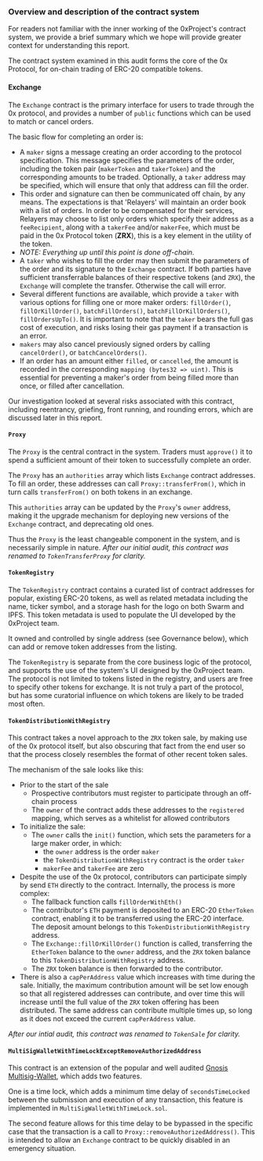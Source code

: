 ### Overview and description of the contract system

For readers not familiar with the inner working of the 0xProject's contract system, we provide a brief summary which we hope will provide greater context for understanding this report.

The contract system examined in this audit forms the core of the 0x Protocol, for on-chain trading of ERC-20 compatible tokens.

#### Exchange

The `Exchange` contract is the primary interface for users to trade through the 0x protocol, and provides a number of `public` functions which can be used to match or cancel orders.

The basic flow for completing an order is:

* A `maker` signs a message creating an order according to the protocol specification. This message specifies the parameters of the order, including the token pair (`makerToken` and `takerToken`) and the corresponding amounts to be traded.   Optionally, a `taker` address may be specified, which will ensure that only that address can fill the order.
* This order and signature can then be communicated off chain, by any means. The expectations is that 'Relayers' will maintain an order book with a list of orders. In order to be compensated for their services, Relayers may choose to list only orders which specify their address as a `feeRecipient`, along with a `takerFee` and/or `makerFee`, which must be paid in the 0x Protocol token (**ZRX**), this is a key element in the utility of the token.
* _NOTE: Everything up until this point is done off-chain._
* A `taker` who wishes to fill the order may then submit the parameters of the order and its signature to the `Exchange` contract. If both parties have sufficient transferrable balances of their respective tokens (and `ZRX`), the `Exchange` will complete the transfer. Otherwise the call will error.
* Several different functions are available, which provide a `taker` with various options for filling one or more maker orders: `fillOrder()`, `fillOrKillOrder()`, `batchFillOrders()`, `batchFillOrKillOrders()`, `fillOrdersUpTo()`. It is important to note that the `taker` bears the full gas cost of execution, and risks losing their gas payment if a transaction is an error.
* `makers` may also cancel previously signed orders by calling `cancelOrder()`, or `batchCancelOrders()`.
* If an order has an amount either `filled`, or `cancelled`, the amount is recorded in the corresponding `mapping (bytes32 => uint)`. This is essential for preventing a maker's order from being filled more than once, or filled after cancellation.

Our investigation looked at several risks associated with this contract, including reentrancy, griefing, front running, and rounding errors, which are discussed later in this report.

#### `Proxy`

The `Proxy` is the central contract in the system. Traders must `approve()` it to spend a sufficient amount of their token to successfully complete an order.

The `Proxy` has an `authorities` array which lists `Exchange` contract addresses. To fill an order, these addresses can call `Proxy::transferFrom()`, which in turn calls `transferFrom()` on both tokens in an exchange.

This `authorities` array can be updated by the `Proxy`'s `owner` address, making it the upgrade mechanism for deploying new versions of the `Exchange` contract, and deprecating old ones.

Thus the `Proxy` is the least changeable component in the system, and is necessarily simple in nature. _After our initial audit, this contract was renamed to `TokenTransferProxy` for clarity._

#### `TokenRegistry`

The `TokenRegistry` contract contains a curated list of contract addresses for popular, existing ERC-20 tokens, as well as related metadata including the name, ticker symbol, and a storage hash for the logo on both Swarm and IPFS. This token metadata is used to populate the UI developed by the 0xProject team.

It owned and controlled by single address (see Governance below), which can add or remove token addresses from the listing.

The `TokenRegistry` is separate from the core business logic of the protocol, and supports the use of the system's UI designed by the 0xProject team.  The protocol is not limited to tokens listed in the registry, and users are free to specify other tokens for exchange. It is not truly a part of the protocol, but has some curatorial influence on which tokens are likely to be traded most often.

#### `TokenDistributionWithRegistry`

This contract takes a novel approach to the `ZRX` token sale, by making use of the 0x protocol itself, but also obscuring that fact from the end user so that the process closely resembles the format of other recent token sales.

The mechanism of the sale looks like this:

* Prior to the start of the sale
  * Prospective contributors must register to participate through an off-chain process
  * The `owner` of the contract adds these addresses to the `registered` mapping, which serves as a whitelist for allowed contributors
* To initialize the sale:
  * The `owner` calls the `init()` function, which sets the parameters for a large maker order, in which:
    * the `owner` address is the order `maker`
    * the `TokenDistributionWithRegistry` contract is the order `taker`
    * `makerFee` and `takerFee` are zero
* Despite the use of the 0x protocol, contributors can participate simply by send `ETH` directly to the contract. Internally, the process is more complex:
  * The fallback function calls `fillOrderWithEth()`
  * The contributor's `ETH` payment is deposited to an ERC-20 `EtherToken` contract, enabling it to be transferred using the ERC-20 interface. The deposit amount belongs to this `TokenDistributionWithRegistry` address.
  * The `Exchange::fillOrKillOrder()` function is called, transferring the `EtherToken` balance to the `owner` address, and the `ZRX` token balance to this `TokenDistributionWithRegistry` address.
  * The `ZRX` token balance is then forwarded to the contributor.
* There is also a `capPerAddress` value which increases with time during the sale. Initially, the maximum contribution amount will be set low enough so that all registered addresses can contribute, and over time this will increase until the full value of the `ZRX` token offering has been distributed. The same address can contribute multiple times up, so long as it does not exceed the current `capPerAddress` value.


_After our intial audit, this contract was renamed to `TokenSale` for clarity._

#### `MultiSigWalletWithTimeLockExceptRemoveAuthorizedAddress`

This contract is an extension of the popular and well audited [Gnosis Multisig-Wallet](https://github.com/0xProject/contracts/commit/e51d4dcb4c8e0d93815e9d2a5c511d60ce017870), which adds two features.

One is a time lock, which adds a minimum time delay of `secondsTimeLocked` between the submission and execution of any transaction, this feature is implemented in `MultiSigWalletWithTimeLock.sol`.

The second feature allows for this time delay to be bypassed in the specific case that the transaction is a call to `Proxy::removeAuthorizedAddress()`. This is intended to allow an `Exchange` contract to be quickly disabled in an emergency situation.
